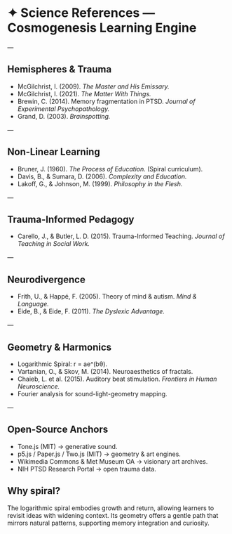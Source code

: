 # ✦ Science References — Cosmogenesis Learning Engine  

—

## Hemispheres & Trauma  
- McGilchrist, I. (2009). *The Master and His Emissary.*  
- McGilchrist, I. (2021). *The Matter With Things.*  
- Brewin, C. (2014). Memory fragmentation in PTSD. *Journal of Experimental Psychopathology.*  
- Grand, D. (2003). *Brainspotting.*  

—

## Non-Linear Learning  
- Bruner, J. (1960). *The Process of Education.* (Spiral curriculum).  
- Davis, B., & Sumara, D. (2006). *Complexity and Education.*  
- Lakoff, G., & Johnson, M. (1999). *Philosophy in the Flesh.*  

—

## Trauma-Informed Pedagogy  
- Carello, J., & Butler, L. D. (2015). Trauma-Informed Teaching. *Journal of Teaching in Social Work.*  

—

## Neurodivergence  
- Frith, U., & Happé, F. (2005). Theory of mind & autism. *Mind & Language.*  
- Eide, B., & Eide, F. (2011). *The Dyslexic Advantage.*  

—

## Geometry & Harmonics  
- Logarithmic Spiral: r = ae^(bθ).  
- Vartanian, O., & Skov, M. (2014). Neuroaesthetics of fractals.  
- Chaieb, L. et al. (2015). Auditory beat stimulation. *Frontiers in Human Neuroscience.*
- Fourier analysis for sound-light-geometry mapping.

—

## Open-Source Anchors
- Tone.js (MIT) → generative sound.  
- p5.js / Paper.js / Two.js (MIT) → geometry & art engines.  
- Wikimedia Commons & Met Museum OA → visionary art archives.  
- NIH PTSD Research Portal → open trauma data.

## Why spiral?
The logarithmic spiral embodies growth and return, allowing learners to revisit ideas with widening context. Its geometry offers a gentle path that mirrors natural patterns, supporting memory integration and curiosity.